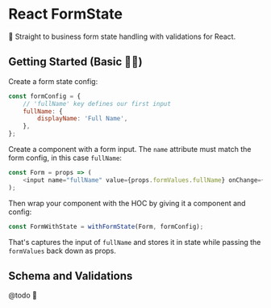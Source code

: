 # React FormState

👔 Straight to business form state handling with validations for React.

## Getting Started (Basic 👌🏻)

Create a form state config:

```javascript
const formConfig = {
    // 'fullName' key defines our first input
    fullName: {
        displayName: 'Full Name',
    },
};
```

Create a component with a form input. The `name` attribute must match the form config, in this case `fullName`:

```javascript
const Form = props => (
    <input name="fullName" value={props.formValues.fullName} onChange={props.handleChange} />
);
```

Then wrap your component with the HOC by giving it a component and config:

```javascript
const FormWithState = withFormState(Form, formConfig);
```

That's captures the input of `fullName` and stores it in state while passing the `formValues` back down as props.

## Schema and Validations

@todo 🥔
